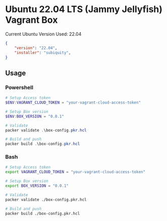 # Ubuntu 22.04 LTS (Jammy Jellyfish) Vagrant Box

Current Ubuntu Version Used: 22.04

```json
{
    "version": "22.04",
    "installer": "subiquity",
}
```


## Usage

### Powershell

```powershell
# Setup Access token
$ENV:VAGRANT_CLOUD_TOKEN = "your-vagrant-cloud-access-token"

# Setup Box version
$ENV:BOX_VERSION = "0.0.1"

# Validate
packer validate .\box-config.pkr.hcl

# Build and push
packer build .\box-config.pkr.hcl
```

### Bash

```bash
# Setup Access token
export VAGRANT_CLOUD_TOKEN = "your-vagrant-cloud-access-token"

# Setup Box version
export BOX_VERSION = "0.0.1"

# Validate
packer validate ./box-config.pkr.hcl

# Build and push
packer build ./box-config.pkr.hcl
```